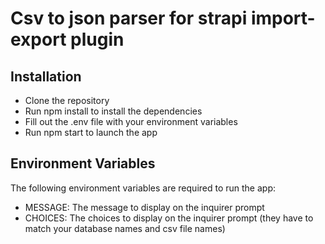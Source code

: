 # Csv to json parser for strapi import-export plugin

## Installation

- Clone the repository
- Run npm install to install the dependencies
- Fill out the .env file with your environment variables
- Run npm start to launch the app

## Environment Variables

The following environment variables are required to run the app:

- MESSAGE: The message to display on the inquirer prompt
- CHOICES: The choices to display on the inquirer prompt (they have to match your database names and csv file names)